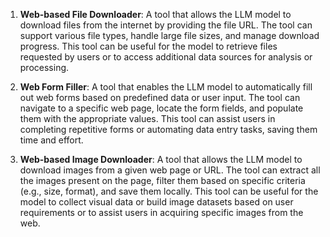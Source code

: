 1. **Web-based File Downloader**: A tool that allows the LLM model to download files from the internet by providing the file URL. The tool can support various file types, handle large file sizes, and manage download progress. This tool can be useful for the model to retrieve files requested by users or to access additional data sources for analysis or processing.

2. **Web Form Filler**: A tool that enables the LLM model to automatically fill out web forms based on predefined data or user input. The tool can navigate to a specific web page, locate the form fields, and populate them with the appropriate values. This tool can assist users in completing repetitive forms or automating data entry tasks, saving them time and effort.

3. **Web-based Image Downloader**: A tool that allows the LLM model to download images from a given web page or URL. The tool can extract all the images present on the page, filter them based on specific criteria (e.g., size, format), and save them locally. This tool can be useful for the model to collect visual data or build image datasets based on user requirements or to assist users in acquiring specific images from the web.